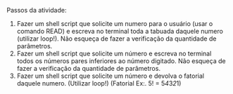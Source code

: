 Passos da atividade:

1) Fazer um shell script que solicite um numero para o usuário (usar o comando READ) e escreva no terminal toda a tabuada daquele numero (utilizar loop!). Não esqueça de fazer a verificação da quantidade de parâmetros.
2) Fazer um shell script que solicite um número e escreva no terminal todos os números pares inferiores ao número digitado. Não esqueça de fazer a verificação da quantidade de parâmetros.
3) Fazer um shell script que solicite um número e devolva o fatorial daquele numero. (Utilizar loop!)
(Fatorial Ex:. 5! = 5*4*3*2*1)
